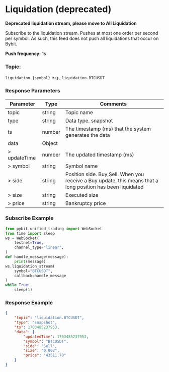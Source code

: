 # Liquidation (deprecated)

**Deprecated liquidation stream, please move to All Liquidation**

Subscribe to the liquidation stream. Pushes at most one order per second per symbol. As such, this feed does not push all liquidations that occur on Bybit.

**Push frequency:** 1s

### Topic:
`liquidation.{symbol}` e.g., `liquidation.BTCUSDT`

### Response Parameters

| Parameter | Type | Comments |
|-----------|------|----------|
| topic | string | Topic name |
| type | string | Data type. snapshot |
| ts | number | The timestamp (ms) that the system generates the data |
| data | Object |  |
| > updateTime | number | The updated timestamp (ms) |
| > symbol | string | Symbol name |
| > side | string | Position side. Buy,Sell. When you receive a Buy update, this means that a long position has been liquidated |
| > size | string | Executed size |
| > price | string | Bankruptcy price |

### Subscribe Example

```python
from pybit.unified_trading import WebSocket
from time import sleep
ws = WebSocket(
    testnet=True,
    channel_type="linear",
)
def handle_message(message):
    print(message)
ws.liquidation_stream(
    symbol="BTCUSDT",
    callback=handle_message
)
while True:
    sleep(1)
```

### Response Example

```json
{
    "topic": "liquidation.BTCUSDT",
    "type": "snapshot",
    "ts": 1703485237953,
    "data": {
        "updatedTime": 1703485237953,
        "symbol": "BTCUSDT",
        "side": "Sell",
        "size": "0.003",
        "price": "43511.70"
    }
}
```

